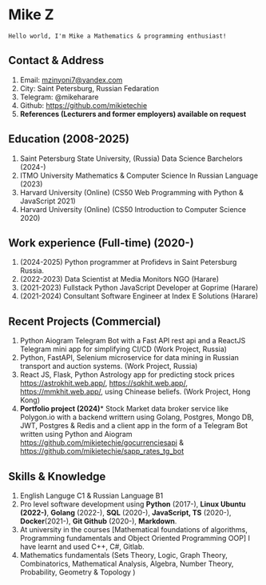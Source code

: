 # Mike Z

`Hello world, I'm Mike a Mathematics & programming enthusiast!`

## Contact & Address

1. Email: <mzinyoni7@yandex.com>
3. City: Saint Petersburg, Russian Fedaration
4. Telegram: @mikeharare
5. Github: <https://github.com/mikietechie>
6. **References (Lecturers and former employers) available on request**

## Education (2008-2025)

1. Saint Petersburg State University, (Russia) Data Science Barchelors (2024-)
2. ITMO University Mathematics & Computer Science In Russian Language (2023)
3. Harvard University (Online) (CS50 Web Programming with Python & JavaScript 2021)
4. Harvard University (Online) (CS50 Introduction to Computer Science 2020)

## Work experience (Full-time) (2020-)

1. (2024-2025) Python programmer at Profidevs in Saint Petersburg Russia.
2. (2022-2023) Data Scientist at Media Monitors NGO (Harare)
3. (2021-2023) Fullstack Python JavaScript Developer at Goprime (Harare)
4. (2021-2024) Consultant Software Engineer at Index E Solutions (Harare)

## Recent Projects (Commercial)

1. Python Aiogram Telegram Bot with a Fast API rest api and a ReactJS Telegram mini app for simplifying CI/CD (Work Project, Russia)
2. Python, FastAPI, Selenium microservice for data mining in Russian transport and auction systems. (Work Project, Russia)
3. React JS, Flask, Python Astrology app for predicting stock prices <https://astrokhit.web.app/>, <https://sqkhit.web.app/>, <https://mmkhit.web.app/>, using Chinease beliefs. (Work Project, Hong Kong)
4. **Portfolio project (2024)*** Stock Market data broker service like Polygon.io with a backend writtern using Golang, Postgres, Mongo DB, JWT, Postgres & Redis and a client app in the form of a Telegram Bot written using Python and Aiogram <https://github.com/mikietechie/gocurrenciesapi> & <https://github.com/mikietechie/sapp_rates_tg_bot>

## Skills & Knowledge

1. English Languge C1 & Russian Language B1
2. Pro level software development using **Python** (2017-), **Linux Ubuntu (2022-)**, **Golang** (2022-), **SQL** (2020-), **JavaScript, TS** (2020-), **Docker**(2021-), **Git Github** (2020-), **Markdown**.
4. At university in the courses [Mathematical foundations of algorithms, Programming fundamentals and Object Oriented Programming OOP] I have learnt and used C++, C#, Gitlab.
5. Mathematics fundamentals (Sets Theory, Logic, Graph Theory, Combinatorics, Mathematical Analysis, Algebra, Number Theory, Probability, Geometry & Topology )
<!--5. I have a good grasp of these concepts web applications architecture, version control, API documentation, message queues, caching, reverse proxies, server configuration, security, communication, sockets, stress & unit testing, SQL, No SQL, systems integration, data mining, cleaning and technical projects documentation -->

